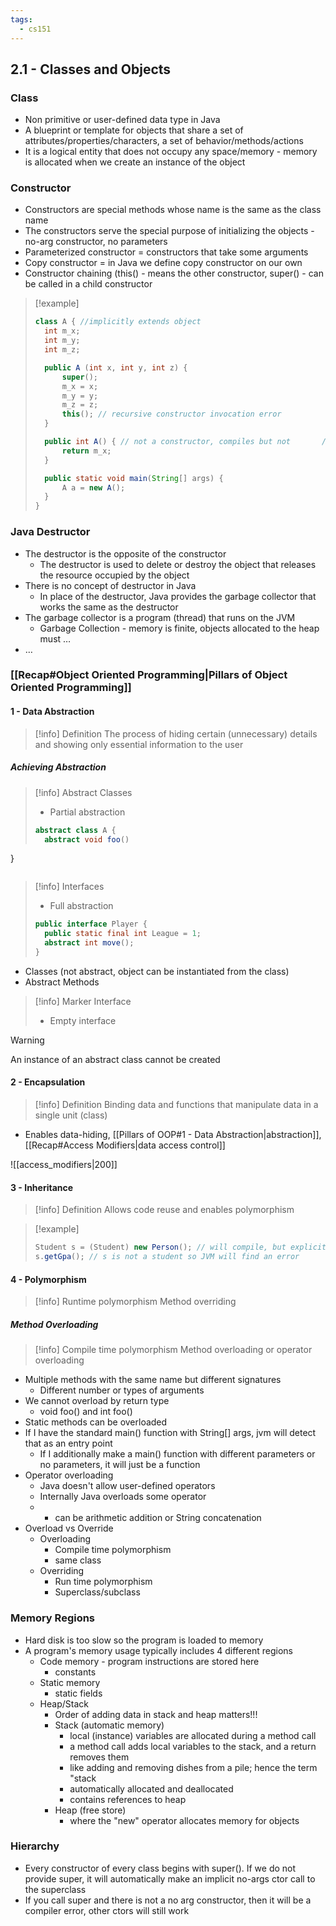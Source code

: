 ```yaml
---
tags:
  - cs151
---
```


## 2.1 - Classes and Objects

### Class

* Non primitive or user-defined data type in Java
* A blueprint or template for objects that share a set of attributes/properties/characters, a set of behavior/methods/actions
* It is a logical entity that does not occupy any space/memory - memory is allocated when we create an instance of the object
### Constructor

* Constructors are special methods whose name is the same as the class name
* The constructors serve the special purpose of initializing the objects - no-arg constructor, no parameters
* Parameterized constructor = constructors that take some arguments
* Copy constructor = in Java we define copy constructor on our own
* Constructor chaining (this() - means the other constructor, super() - can be called in a child constructor

> [!example]
>```java
>class A { //implicitly extends object
> 	int m_x;
> 	int m_y;
> 	int m_z;
>
>	public A (int x, int y, int z) {
>		super();
>		m_x = x;
>		m_y = y;
>		m_z = z;
>		this(); // recursive constructor invocation error
>	}
>
>	public int A() { // not a constructor, compiles but not       // reccomended
>		return m_x;
>	}
>
>	public static void main(String[] args) {
>		A a = new A();
>	}
>}
>```
### Java Destructor

* The destructor is the opposite of the constructor
	* The destructor is used to delete or destroy the object that releases the resource occupied by the object
* There is no concept of destructor in Java
	* In place of the destructor, Java provides the garbage collector that works the same as the destructor
* The garbage collector is a program (thread) that runs on the JVM
	* Garbage Collection - memory is finite, objects allocated to the heap must …
* …

### [[Recap#Object Oriented Programming|Pillars of Object Oriented Programming]]

#### 1 - Data Abstraction

> [!info] Definition
> The process of hiding certain (unnecessary) details and showing only essential information to the user
##### Achieving Abstraction

> [!info] Abstract Classes 
> * Partial abstraction
>```java
> abstract class A {
>	abstract void foo()
}
>```

> [!info] Interfaces
> * Full abstraction
>```java
>public interface Player {
>	public static final int League = 1;
>	abstract int move();
>}
>```

* Classes (not abstract, object can be instantiated from the class)
* Abstract Methods

> [!info] Marker Interface
> * Empty interface

> [!warning]
> An instance of an abstract class cannot be created
#### 2 - Encapsulation

> [!info] Definition
> Binding data and functions that manipulate data in a single unit (class)

* Enables data-hiding, [[Pillars of OOP#1 - Data Abstraction|abstraction]], [[Recap#Access Modifiers|data access control]]

![[access_modifiers|200]]

#### 3 - Inheritance

> [!info] Definition
> Allows code reuse and enables polymorphism

> [!example]
>```java
>Student s = (Student) new Person(); // will compile, but explicit type casting is not reccommended
>s.getGpa(); // s is not a student so JVM will find an error
>```
#### 4 - Polymorphism

> [!info] Runtime polymorphism
> Method overriding
##### Method Overloading

> [!info] Compile time polymorphism
> Method overloading or operator overloading

* Multiple methods with the same name but different signatures
	* Different number or types of arguments
* We cannot overload by return type
	* void foo() and int foo()
* Static methods can be overloaded
* If I have the standard main() function with String[] args, jvm will detect that as an entry point
	* If I additionally make a main() function with different parameters or no parameters, it will just be a function
* Operator overloading
	* Java doesn't allow user-defined operators
	* Internally Java overloads some operator
	* + can be arithmetic addition or String concatenation
* Overload vs Override
	* Overloading
		* Compile time polymorphism
		* same class
	* Overriding
		* Run time polymorphism
		* Superclass/subclass
### Memory Regions

* Hard disk is too slow so the program is loaded to memory
* A program's memory usage typically includes 4 different regions
	* Code memory - program instructions are stored here
		* constants
	* Static memory
		* static fields
	* Heap/Stack
		* Order of adding data in stack and heap matters!!!
		* Stack (automatic memory)
			* local (instance) variables are allocated during a method call
			* a method call adds local variables to the stack, and a return removes them
			* like adding and removing dishes from a pile; hence the term "stack
			* automatically allocated and deallocated
			* contains references to heap
		* Heap (free store)
			* where the "new" operator allocates memory for objects
### Hierarchy

* Every constructor of every class begins with super(). If we do not provide super, it will automatically make an implicit no-args ctor call to the superclass
* If you call super and there is not a no arg constructor, then it will be a compiler error, other ctors will still work